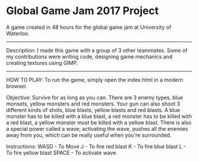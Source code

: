 # Global Game Jam 2017 Project
A game created in 48 hours for the global game jam at University of Waterloo.

------------------------------------------------------------------------------
Description:
I made this game with a group of 3 other teammates. Some of my contributions
were writing code, designing game mechanics and creating textures
using GIMP.

------------------------------------------------------------------------------
HOW TO PLAY:
To run the game, simply open the index.html in a modern browser.


Objective:
Survive for as long as you can. There are 3 enemy types, blue
monsets, yellow monsters and red monsters. Your gun can also shoot 3 different
kinds of shots, blue blasts, yellow blasts and red blasts. A blue monster has to
be killed with a blue blast, a red monster has to be killed with a red blast, a
yellow monster must be killed with a yellow blast. There is also a special power
called a wave; activating the wave, pushes all the enemies away from you, which
can be really useful when you're surrounded.

Instructions:
WASD - To Move
J - To fire red blast
K - To fire blue blast
L - To fire yellow blast
SPACE - To activate wave
